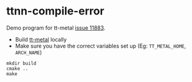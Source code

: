 # ttnn-compile-error

Demo program for tt-metal [issue 11883](https://github.com/tenstorrent/tt-metal/issues/11883).

* Build [tt-metal](https://github.com/tenstorrent/tt-metal/) locally
* Make sure you have the correct variables set up (Eg: `TT_METAL_HOME`, `ARCH_NAME`)

```
mkdir build
cmake ..
make
```

